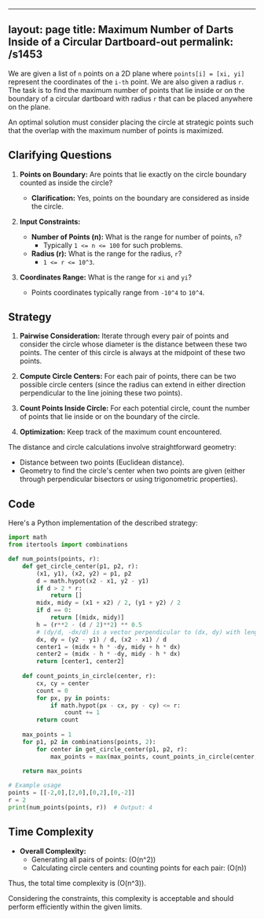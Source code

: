 
---
layout: page
title:  Maximum Number of Darts Inside of a Circular Dartboard-out
permalink: /s1453
---

We are given a list of `n` points on a 2D plane where `points[i] = [xi, yi]` represent the coordinates of the `i-th` point. We are also given a radius `r`. The task is to find the maximum number of points that lie inside or on the boundary of a circular dartboard with radius `r` that can be placed anywhere on the plane.

An optimal solution must consider placing the circle at strategic points such that the overlap with the maximum number of points is maximized.

## Clarifying Questions

1. **Points on Boundary:** Are points that lie exactly on the circle boundary counted as inside the circle?
   - **Clarification:** Yes, points on the boundary are considered as inside the circle.
   
2. **Input Constraints:**
   - **Number of Points (n):** What is the range for number of points, `n`?
     - Typically `1 <= n <= 100` for such problems.
   - **Radius (r):** What is the range for the radius, `r`?
     - `1 <= r <= 10^3`.

3. **Coordinates Range:** What is the range for `xi` and `yi`?
   - Points coordinates typically range from `-10^4` to `10^4`.

## Strategy

1. **Pairwise Consideration:** Iterate through every pair of points and consider the circle whose diameter is the distance between these two points. The center of this circle is always at the midpoint of these two points.
  
2. **Compute Circle Centers:** For each pair of points, there can be two possible circle centers (since the radius can extend in either direction perpendicular to the line joining these two points).

3. **Count Points Inside Circle:** For each potential circle, count the number of points that lie inside or on the boundary of the circle.

4. **Optimization:** Keep track of the maximum count encountered.

The distance and circle calculations involve straightforward geometry: 
   - Distance between two points (Euclidean distance).
   - Geometry to find the circle's center when two points are given (either through perpendicular bisectors or using trigonometric properties).

## Code

Here's a Python implementation of the described strategy:

```python
import math
from itertools import combinations

def num_points(points, r):
    def get_circle_center(p1, p2, r):
        (x1, y1), (x2, y2) = p1, p2
        d = math.hypot(x2 - x1, y2 - y1)
        if d > 2 * r:
            return []
        midx, midy = (x1 + x2) / 2, (y1 + y2) / 2
        if d == 0:
            return [(midx, midy)]
        h = (r**2 - (d / 2)**2) ** 0.5
        # (dy/d, -dx/d) is a vector perpendicular to (dx, dy) with length 1
        dx, dy = (y2 - y1) / d, (x2 - x1) / d
        center1 = (midx + h * -dy, midy + h * dx)
        center2 = (midx - h * -dy, midy - h * dx)
        return [center1, center2]
    
    def count_points_in_circle(center, r):
        cx, cy = center
        count = 0
        for px, py in points:
            if math.hypot(px - cx, py - cy) <= r:
                count += 1
        return count
    
    max_points = 1
    for p1, p2 in combinations(points, 2):
        for center in get_circle_center(p1, p2, r):
            max_points = max(max_points, count_points_in_circle(center, r))
    
    return max_points

# Example usage
points = [[-2,0],[2,0],[0,2],[0,-2]]
r = 2
print(num_points(points, r))  # Output: 4
```

## Time Complexity

- **Overall Complexity:** 
  - Generating all pairs of points: \(O(n^2)\)
  - Calculating circle centers and counting points for each pair: \(O(n)\)

Thus, the total time complexity is \(O(n^3)\).

Considering the constraints, this complexity is acceptable and should perform efficiently within the given limits.